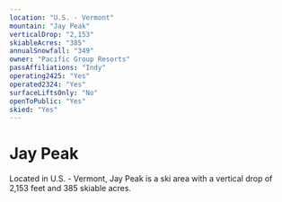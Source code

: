 ```yaml
---
location: "U.S. - Vermont"
mountain: "Jay Peak"
verticalDrop: "2,153"
skiableAcres: "385"
annualSnowfall: "349"
owner: "Pacific Group Resorts"
passAffiliations: "Indy"
operating2425: "Yes"
operated2324: "Yes"
surfaceLiftsOnly: "No"
openToPublic: "Yes"
skied: "Yes"
---
```


# Jay Peak

Located in U.S. - Vermont, Jay Peak is a ski area with a vertical drop of 2,153 feet and 385 skiable acres.
